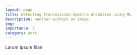 ```yaml
---
layout: page
title: Detecting Transmission Spectra Anomalies using ML
description: another without an image
img:
importance: 3
category: work
---
```

Larum Ipsum filan
